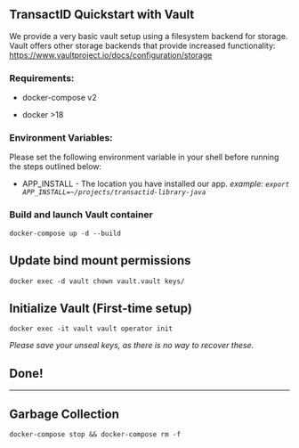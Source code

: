 ## TransactID Quickstart with Vault


We provide a very basic vault setup using a filesystem backend for storage.
Vault offers other storage backends that provide increased functionality: https://www.vaultproject.io/docs/configuration/storage

### Requirements:

- docker-compose v2

- docker >18

### Environment Variables:

Please set the following environment variable in your shell before running the steps outlined below:

- APP_INSTALL - The location you have installed our app.
_example: `export APP_INSTALL=~/projects/transactid-library-java`_

### Build and launch Vault container
`docker-compose up -d --build`

## Update bind mount permissions
`docker exec -d vault chown vault.vault keys/`

## Initialize Vault (First-time setup)
`docker exec -it vault vault operator init`

_Please save your unseal keys, as there is no way to recover these._

## Done!

---

## Garbage Collection
`docker-compose stop && docker-compose rm -f`
